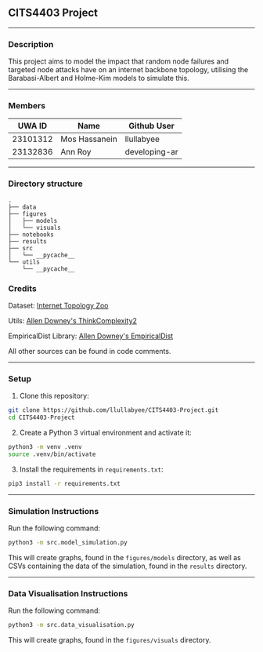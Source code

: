 ## CITS4403 Project

---
### Description
This project aims to model the impact that random node failures and targeted node attacks have on an internet backbone topology, utilising the Barabasi-Albert and Holme-Kim models to simulate this.

---

### Members
| UWA ID   | Name          | Github User   |
|----------|---------------|---------------|
| 23101312 | Mos Hassanein | llullabyee    |
| 23132836 | Ann  Roy      | developing-ar |

---

### Directory structure

```
.
├── data
├── figures
│   ├── models
│   └── visuals
├── notebooks
├── results
├── src
│   └── __pycache__
└── utils
    └── __pycache__
```

### Credits
Dataset: [Internet Topology Zoo](https://github.com/sk2/topologyzoo/)

Utils: [Allen Downey's ThinkComplexity2](https://github.com/AllenDowney/ThinkComplexity2/raw/master/notebooks/utils.py)

EmpiricalDist Library: [Allen Downey's EmpiricalDist](https://github.com/AllenDowney/empiricaldist)

All other sources can be found in code comments.

---

### Setup
1. Clone this repository:
```bash
git clone https://github.com/llullabyee/CITS4403-Project.git
cd CITS4403-Project
```

2. Create a Python 3 virtual environment and activate it:
```bash
python3 -m venv .venv
source .venv/bin/activate
```

3. Install the requirements in `requirements.txt`:
```bash
pip3 install -r requirements.txt
```

---

### Simulation Instructions
Run the following command:
```bash
python3 -m src.model_simulation.py
```

This will create graphs, found in the `figures/models` directory, as well as CSVs containing the data of the simulation, found in the `results` directory.

---

### Data Visualisation Instructions

Run the following command:

```bash
python3 -m src.data_visualisation.py
```

This will create graphs, found in the `figures/visuals` directory.